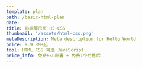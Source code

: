 ```yaml
---
template: plan
path: /basic-html-plan
date: 
title: 前端展示页 H5+CSS
thumbnail: '/assets/html-css.png'
metaDescription: Meta description for Hello World
price: 9.9 RMB起
tool: HTML CSS 可选 JavaScript
price_info: 免费SSL部署 + 免费1个月售后
---
```

